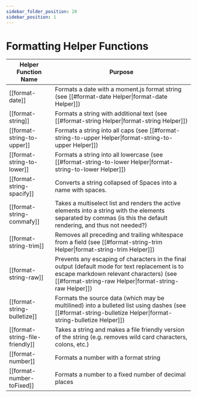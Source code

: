 ```yaml
---
sidebar_folder_position: 20
sidebar_position: 1
---
```

# Formatting Helper Functions

| Helper Function Name            | Purpose                                                                                                                                                                                              |
| ------------------------------- | ---------------------------------------------------------------------------------------------------------------------------------------------------------------------------------------------------- |
| [[format-date]]                 | Formats a date with a moment.js format string (see [[#format-date Helper\|format-date Helper]])                                                                                                      |
| [[format-string]]               | Formats a string with additional text (see [[#format-string Helper\|format-string Helper]])                                                                                                          |
| [[format-string-to-upper]]      | Formats a string into all caps (see [[#format-string-to-upper Helper\|format-string-to-upper Helper]])                                                                                               |
| [[format-string-to-lower]]      | Formats a string into all lowercase (see [[#format-string-to-lower Helper\|format-string-to-lower Helper]])                                                                                          |
| [[format-string-spacify]]       | Converts a string collapsed of Spaces into a name with spaces.                                                                                                                                       |
| [[format-string-commafy]]       | Takes a multiselect list and renders the active elements into a string with the elements separated by commas (is this the default rendering, and thus not needed?)                                   |
| [[format-string-trim]]          | Removes all preceding and trailing whitespace from a field (see [[#format-string-trim Helper\|format-string-trim Helper]])                                                                           |
| [[format-string-raw]]           | Prevents any escaping of characters in the final output (default mode for text replacement is to escape markdown relevant characters)  (see [[#format-string-raw Helper\|format-string-raw Helper]]) |
| [[format-string-bulletize]]     | Formats the source data (which may be multilined) into a bulleted list using dashes (see [[#format-string-bulletize Helper\|format-string-bulletize Helper]])                                        |
| [[format-string-file-friendly]] | Takes a string and makes a file friendly version of the string (e.g. removes wild card characters, colons, etc.)                                                                                     |
| [[format-number]]               | Formats a number with a format string                                                                                                                                                                |
| [[format-number-toFixed]]       | Formats a number to a fixed number of decimal places                                                                                                                                                 |

